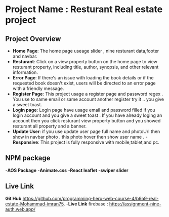 # Project Name : Resturant Real estate project

## Project Overview

- **Home Page**: The home page useage slider ,  nine resturant data,footer and navbar.
- **Resturant**: Click on a view property button on the home page to view resturant property, including title, author, synopsis, and other relevant information.
- **Error Page**: If there's an issue with loading the book details or if the requested book doesn't exist, users will be directed to an error page with a friendly message.
- **Register Page**: This project usage a register page and password regex . You use to same email or same account another register try it .. you give a sweet toast.
- **Login page**: Login page have usage email and password filled if you login account and you give a sweet toast . If you have already loging an account then you click resturant view property button and you showed resturant all property and a banner.
- **Update User**: if you use update user page full name and photoUrl then show in navbar photo . this photo hover then show user name .
-**Responsive**: This project is fully responsive with mobile,tablet,and pc.

## NPM package 
-**AOS Package**
-**Animate.css**
-**React leaflet**
-**swiper slider**
## Live Link 
**Git Hub**:https://github.com/programming-hero-web-course-4/b9a9-real-estate-Mohammad-imran75.
-**Live Link** firebase : https://assignment-nine-auth.web.app/
